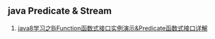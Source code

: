 java Predicate & Stream
---
1. <a href = "https://www.cnblogs.com/webor2006/p/8214596.html">java8学习之BiFunction函数式接口实例演示&Predicate函数式接口详解</a>